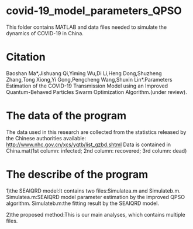 # covid-19_model_parameters_QPSO
This folder contains MATLAB and data files needed to simulate the dynamics of COVID-19 in China.
# Citation
Baoshan Ma*,Jishuang Qi,Yiming Wu,Di Li,Heng Dong,Shuzheng Zhang,Tong Xiong,Yi Gong,Pengcheng Wang,Shuxin Lin*.Parameters Estimation of the COVID-19 Transmission Model using an Improved Quantum-Behaved Particles Swarm Optimization Algorithm.(under review).
# The data of the program
The data used in this research are collected from the statistics released by the Chinese authorities available: http://www.nhc.gov.cn/xcs/yqtb/list_gzbd.shtml
Data is contained in China.mat(1st column: infected; 2nd column: recovered; 3rd column: dead)

# The describe of the program

1)the SEAIQRD model:It contains two files:Simulatea.m and Simulateb.m. Simulatea.m:SEAIQRD model parameter estimation by the improved QPSO algorithm. Simulateb.m:the fitting result by the SEAIQRD model.

2)the proposed method:This is our main analyses, which contains multiple files.


